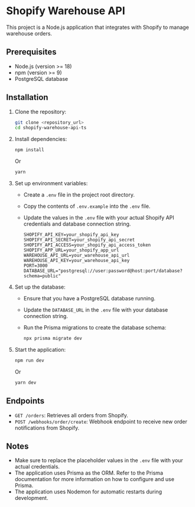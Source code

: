 # Shopify Warehouse API

This project is a Node.js application that integrates with Shopify to manage warehouse orders.

## Prerequisites

- Node.js (version >= 18)
- npm (version >= 9)
- PostgreSQL database

## Installation

1.  Clone the repository:

    ```bash
    git clone <repository_url>
    cd shopify-warehouse-api-ts
    ```

2.  Install dependencies:

    ```bash
    npm install
    ```

    Or

    ```bash
    yarn
    ```

3.  Set up environment variables:

    - Create a `.env` file in the project root directory.
    - Copy the contents of `.env.example` into the `.env` file.
    - Update the values in the `.env` file with your actual Shopify API credentials and database connection string.

      ```
      SHOPIFY_API_KEY=your_shopify_api_key
      SHOPIFY_API_SECRET=your_shopify_api_secret
      SHOPIFY_API_ACCESS=your_shopify_api_access_token
      SHOPIFY_APP_URL=your_shopify_app_url
      WAREHOUSE_API_URL=your_warehouse_api_url
      WAREHOUSE_API_KEY=your_warehouse_api_key
      PORT=3000
      DATABASE_URL="postgresql://user:password@host:port/database?schema=public"
      ```

4.  Set up the database:

    - Ensure that you have a PostgreSQL database running.
    - Update the `DATABASE_URL` in the `.env` file with your database connection string.
    - Run the Prisma migrations to create the database schema:

      ```bash
      npx prisma migrate dev
      ```

5.  Start the application:

    ```bash
    npm run dev
    ```

    Or

    ```bash
    yarn dev
    ```

## Endpoints

- `GET /orders`: Retrieves all orders from Shopify.
- `POST /webhooks/order/create`: Webhook endpoint to receive new order notifications from Shopify.

## Notes

- Make sure to replace the placeholder values in the `.env` file with your actual credentials.
- The application uses Prisma as the ORM. Refer to the Prisma documentation for more information on how to configure and use Prisma.
- The application uses Nodemon for automatic restarts during development.

